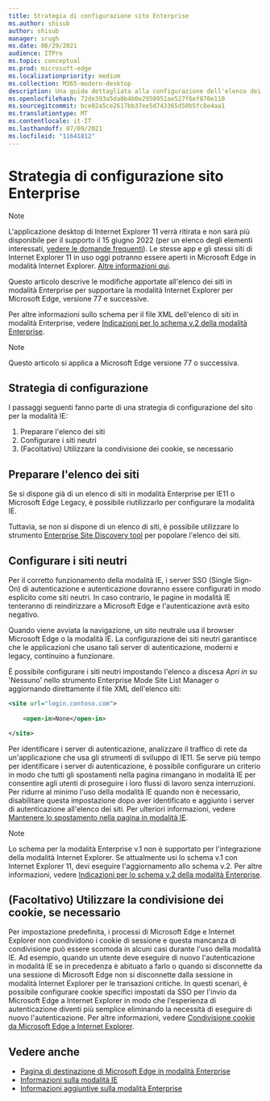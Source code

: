 ```yaml
---
title: Strategia di configurazione sito Enterprise
ms.author: shisub
author: shisub
manager: srugh
ms.date: 06/29/2021
audience: ITPro
ms.topic: conceptual
ms.prod: microsoft-edge
ms.localizationpriority: medium
ms.collection: M365-modern-desktop
description: Una guida dettagliata alla configurazione dell'elenco dei siti modalità Enterprise per la modalità Internet Explorer.
ms.openlocfilehash: 72de393a5da0b4b0e2950951ae527f6ef870e110
ms.sourcegitcommit: bce02a5ce2617bb37ee5d743365d50b5fc8e4aa1
ms.translationtype: MT
ms.contentlocale: it-IT
ms.lasthandoff: 07/09/2021
ms.locfileid: "11641812"
---
```

# <a name="enterprise-site-configuration-strategy"></a>Strategia di configurazione sito Enterprise

>[!Note]
> L'applicazione desktop di Internet Explorer 11 verrà ritirata e non sarà più disponibile per il supporto il 15 giugno 2022 (per un elenco degli elementi interessati, [vedere le domande frequenti](https://techcommunity.microsoft.com/t5/windows-it-pro-blog/internet-explorer-11-desktop-app-retirement-faq/ba-p/2366549)). Le stesse app e gli stessi siti di Internet Explorer 11 in uso oggi potranno essere aperti in Microsoft Edge in modalità Internet Explorer. [Altre informazioni qui](https://blogs.windows.com/windowsexperience/2021/05/19/the-future-of-internet-explorer-on-windows-10-is-in-microsoft-edge/).

Questo articolo descrive le modifiche apportate all'elenco dei siti in modalità Enterprise per supportare la modalità Internet Explorer per Microsoft Edge, versione 77 e successive.

Per altre informazioni sullo schema per il file XML dell'elenco di siti in modalità Enterprise, vedere [Indicazioni per lo schema v.2 della modalità Enterprise](/internet-explorer/ie11-deploy-guide/enterprise-mode-schema-version-2-guidance).

> [!NOTE]
> Questo articolo si applica a Microsoft Edge versione 77 o successiva.
<!--
## Updated schema elements

The following table describes the \<open-in app\> element added to the v.2 of the Enterprise Mode schema:

| **Element** | **Description** |
| --- | --- |
| \<open-in app="**true**"\> | A child element that controls what browser is used for sites. This element is required for sites that need to **open in IE11**.|

**Example:**

``` xml
<site url="contoso.com">

  <open-in app="true">IE11</open-in>

</site>
```

The following table shows the possible values of the \<open-in\> element:

| **Value** | **Description** |
| --- | --- |
| **\<open-in\>IE11\</open-in\>** | Opens the site in IE mode or a full IE11 window. To enable IE mode, see [Configure IE mode policies](./edge-ie-mode-policies.md)|
| **\<open-in app="**true**"\>IE11\</open-in\>** | Opens the site in a full IE11 window |
| **\<open-in\>MSEdge\</open-in\>** | Opens the site in Microsoft Edge |
| **\<open-in\>None or not specified\</open-in\>** | Opens the site in the default browser or in the browser where the user navigated to the site. |
|**\<open-in\>Configurable\</open-in\>** | Allows the site to participate in IE mode engine determination. To learn more, see [Learn about Configurable sites in IE mode](edge-learnmore-configurable-sites-ie-mode.md).  |

>[!NOTE]
> The attribute app=**"true"** is only recognized when associated to _'open-in' IE11_. Adding it to the other 'open-in' elements won't change browser behavior.   -->

## <a name="configuration-strategy"></a>Strategia di configurazione

I passaggi seguenti fanno parte di una strategia di configurazione del sito per la modalità IE:
1. Preparare l'elenco dei siti
2. Configurare i siti neutri
3. (Facoltativo) Utilizzare la condivisione dei cookie, se necessario

<!--
Step 1.  – if you don’t have one use Site Discovery Step-by-Step
Step 2 – Neutral sites + sticky mode
        Use more examples and explain sticky mode better
Step 3 – If that doesn’t cover your needs, then use Cookie sharing -->

## <a name="prepare-your-site-list"></a>Preparare l'elenco dei siti

Se si dispone già di un elenco di siti in modalità Enterprise per IE11 o Microsoft Edge Legacy, è possibile riutilizzarlo per configurare la modalità IE.

Tuttavia, se non si dispone di un elenco di siti, è possibile utilizzare lo strumento [Enterprise Site Discovery tool](/deployedge/edge-ie-mode-site-discovery) per popolare l'elenco dei siti.

## <a name="configure-neutral-sites"></a>Configurare i siti neutri

Per il corretto funzionamento della modalità IE, i server SSO (Single Sign-On) di autenticazione e autenticazione dovranno essere configurati in modo esplicito come siti neutri. In caso contrario, le pagine in modalità IE tenteranno di reindirizzare a Microsoft Edge e l'autenticazione avrà esito negativo.

Quando viene avviata la navigazione, un sito neutrale usa il browser Microsoft Edge o la modalità IE. La configurazione dei siti neutri garantisce che le applicazioni che usano tali server di autenticazione, moderni e legacy, continuino a funzionare.

È possibile configurare i siti neutri impostando l'elenco a discesa *Apri in* su 'Nessuno' nello strumento Enterprise Mode Site List Manager o aggiornando direttamente il file XML dell'elenco siti:

``` xml
<site url="login.contoso.com">
   
    <open-in>None</open-in>

</site>
```

Per identificare i server di autenticazione, analizzare il traffico di rete da un'applicazione che usa gli strumenti di sviluppo di IE11. Se serve più tempo per identificare i server di autenticazione, è possibile configurare un criterio in modo che tutti gli spostamenti nella pagina rimangano in modalità IE per consentire agli utenti di proseguire i loro flussi di lavoro senza interruzioni. Per ridurre al minimo l'uso della modalità IE quando non è necessario, disabilitare questa impostazione dopo aver identificato e aggiunto i server di autenticazione all'elenco dei siti. Per ulteriori informazioni, vedere [Mantenere lo spostamento nella pagina in modalità IE](/deployedge/edge-learnmore-inpage-nav).

>[!NOTE]
   >Lo schema per la modalità Enterprise v.1 non è supportato per l'integrazione della modalità Internet Explorer. Se attualmente usi lo schema v.1 con Internet Explorer 11, devi eseguire l'aggiornamento allo schema v.2. Per altre informazioni, vedere [Indicazioni per lo schema v.2 della modalità Enterprise](/internet-explorer/ie11-deploy-guide/enterprise-mode-schema-version-2-guidance).

## <a name="optional-use-cookie-sharing-if-necessary"></a>(Facoltativo) Utilizzare la condivisione dei cookie, se necessario

Per impostazione predefinita, i processi di Microsoft Edge e Internet Explorer non condividono i cookie di sessione e questa mancanza di condivisione può essere scomoda in alcuni casi durante l'uso della modalità IE. Ad esempio, quando un utente deve eseguire di nuovo l'autenticazione in modalità IE se in precedenza è abituato a farlo o quando si disconnette da una sessione di Microsoft Edge non si disconnette dalla sessione in modalità Internet Explorer per le transazioni critiche. In questi scenari, è possibile configurare cookie specifici impostati da SSO per l'invio da Microsoft Edge a Internet Explorer in modo che l'esperienza di autenticazione diventi più semplice eliminando la necessità di eseguire di nuovo l'autenticazione. Per altre informazioni, vedere [Condivisione cookie da Microsoft Edge a Internet Explorer](/deployedge/edge-ie-mode-add-guidance-cookieshare).

## <a name="see-also"></a>Vedere anche

- [Pagina di destinazione di Microsoft Edge in modalità Enterprise](https://aka.ms/EdgeEnterprise)
- [Informazioni sulla modalità IE](./edge-ie-mode.md)
- [Informazioni aggiuntive sulla modalità Enterprise](/internet-explorer/ie11-deploy-guide/enterprise-mode-overview-for-ie11)
